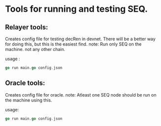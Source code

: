# Tools for running and testing SEQ.

## Relayer tools:

Creates config file for testing decRen in devnet.
There will be a better way for doing this, but this is the easiest find.
note: Run only SEQ on the machine. not any other chain.

usage :
```GO
go run main.go config.json
```
## Oracle tools:

Creates config file for oracle.
note: Atleast one SEQ node should be run on the machine using this.

usage:
```GO
go run main.go config.json
```